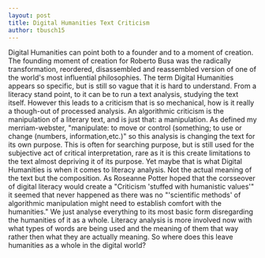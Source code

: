 ```yaml
---
layout: post
title: Digital Humanities Text Criticism
author: tbusch15
---
```


Digital Humanities can point both to a founder and to a moment of creation. The founding moment of creation for Roberto Busa was the radically transformation, reordered, disassembled and reassembled version of one of the world's most influential philosophies. 
The term Digital Humanities appears so specific, but is still so vague that it is hard to understand. From a literacy stand point, to it can be to run a text analysis, studying the text itself. However this leads to a criticism that is so mechanical, how is it really a though-out of processed analysis. An algorithmic criticism is the manipulation of a literary text, and is just that: a manipulation. As defined my merriam-webster, "manipulate: to move or control (something; to use or change (numbers, information,etc.)" so this analysis is changing the text for its own purpose. This is often for searching purpose, but is still used for the subjective act of critical interpretation, rare as it is this create limitations to the text almost depriving it of its purpose. Yet maybe that is what Digital Humanities is when it comes to literacy analysis. Not the actual meaning of the text but the composition. As Roseanne Potter hoped that the corsseover of digital literacy would create a "Criticism 'stuffed with humanistic values'" it seemed that never happened as there was no "'scientific methods' of algorithmic manipulation might need to establish comfort with the humanities." We just analyse everything to its most basic form disregarding the humanities of it as a whole. Literacy analysis is more involved now with what types of words are being used and the meaning of them that way rather then what they are actually meaning. So where does this leave humanities as a whole in the digital world? 
